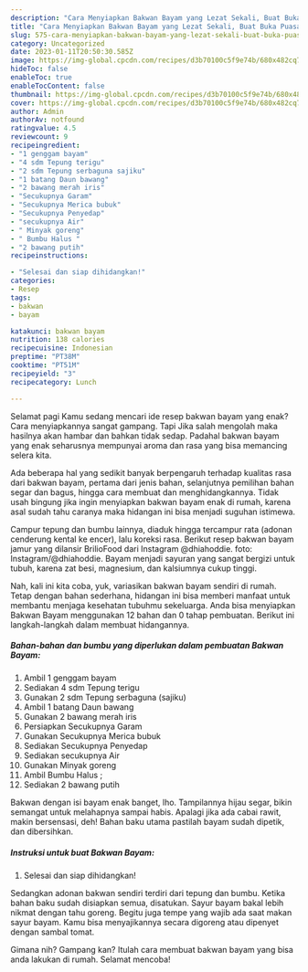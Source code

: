```yaml
---
description: "Cara Menyiapkan Bakwan Bayam yang Lezat Sekali, Buat Buka Puasa Sempurna"
title: "Cara Menyiapkan Bakwan Bayam yang Lezat Sekali, Buat Buka Puasa Sempurna"
slug: 575-cara-menyiapkan-bakwan-bayam-yang-lezat-sekali-buat-buka-puasa-sempurna
category: Uncategorized
date: 2023-01-11T20:50:30.585Z
image: https://img-global.cpcdn.com/recipes/d3b70100c5f9e74b/680x482cq70/bakwan-bayam-foto-resep-utama.jpg
hideToc: false
enableToc: true
enableTocContent: false
thumbnail: https://img-global.cpcdn.com/recipes/d3b70100c5f9e74b/680x482cq70/bakwan-bayam-foto-resep-utama.jpg
cover: https://img-global.cpcdn.com/recipes/d3b70100c5f9e74b/680x482cq70/bakwan-bayam-foto-resep-utama.jpg
author: Admin
authorAv: notfound
ratingvalue: 4.5
reviewcount: 9
recipeingredient:
- "1 genggam bayam"
- "4 sdm Tepung terigu"
- "2 sdm Tepung serbaguna sajiku"
- "1 batang Daun bawang"
- "2 bawang merah iris"
- "Secukupnya Garam"
- "Secukupnya Merica bubuk"
- "Secukupnya Penyedap"
- "secukupnya Air"
- " Minyak goreng"
- " Bumbu Halus "
- "2 bawang putih"
recipeinstructions:

- "Selesai dan siap dihidangkan!"
categories:
- Resep
tags:
- bakwan
- bayam

katakunci: bakwan bayam 
nutrition: 138 calories
recipecuisine: Indonesian
preptime: "PT38M"
cooktime: "PT51M"
recipeyield: "3"
recipecategory: Lunch

---
```



Selamat pagi Kamu sedang mencari ide resep bakwan bayam yang enak? Cara menyiapkannya sangat gampang. Tapi Jika salah mengolah maka hasilnya akan hambar dan bahkan tidak sedap. Padahal bakwan bayam yang enak seharusnya mempunyai aroma dan rasa yang bisa memancing selera kita.


Ada beberapa hal yang sedikit banyak berpengaruh terhadap kualitas rasa dari bakwan bayam, pertama dari jenis bahan, selanjutnya pemilihan bahan segar dan bagus, hingga cara membuat dan menghidangkannya. Tidak usah bingung jika ingin menyiapkan bakwan bayam enak di rumah, karena asal sudah tahu caranya maka hidangan ini bisa menjadi suguhan istimewa.

Campur tepung dan bumbu lainnya, diaduk hingga tercampur rata (adonan cenderung kental ke encer), lalu koreksi rasa. Berikut resep bakwan bayam jamur yang dilansir BrilioFood dari Instagram @dhiahoddie. foto: Instagram/@dhiahoddie. Bayam menjadi sayuran yang sangat bergizi untuk tubuh, karena zat besi, magnesium, dan kalsiumnya cukup tinggi.


Nah, kali ini kita coba, yuk, variasikan bakwan bayam sendiri di rumah. Tetap dengan bahan sederhana, hidangan ini bisa memberi manfaat untuk membantu menjaga kesehatan tubuhmu sekeluarga. Anda bisa menyiapkan Bakwan Bayam menggunakan 12 bahan dan 0 tahap pembuatan. Berikut ini langkah-langkah dalam membuat hidangannya.

<!--inarticleads1-->

##### Bahan-bahan dan bumbu yang diperlukan dalam pembuatan Bakwan Bayam:

1. Ambil 1 genggam bayam
1. Sediakan 4 sdm Tepung terigu
1. Gunakan 2 sdm Tepung serbaguna (sajiku)
1. Ambil 1 batang Daun bawang
1. Gunakan 2 bawang merah iris
1. Persiapkan Secukupnya Garam
1. Gunakan Secukupnya Merica bubuk
1. Sediakan Secukupnya Penyedap
1. Sediakan secukupnya Air
1. Gunakan  Minyak goreng
1. Ambil  Bumbu Halus ;
1. Sediakan 2 bawang putih


Bakwan dengan isi bayam enak banget, lho. Tampilannya hijau segar, bikin semangat untuk melahapnya sampai habis. Apalagi jika ada cabai rawit, makin bersensasi, deh! Bahan baku utama pastilah bayam sudah dipetik, dan dibersihkan. 

<!--inarticleads2-->

##### Instruksi untuk buat Bakwan Bayam:


1. Selesai dan siap dihidangkan!

Sedangkan adonan bakwan sendiri terdiri dari tepung dan bumbu. Ketika bahan baku sudah disiapkan semua, disatukan. Sayur bayam bakal lebih nikmat dengan tahu goreng. Begitu juga tempe yang wajib ada saat makan sayur bayam. Kamu bisa menyajikannya secara digoreng atau dipenyet dengan sambal tomat. 

Gimana nih? Gampang kan? Itulah cara membuat bakwan bayam yang bisa anda lakukan di rumah. Selamat mencoba!
